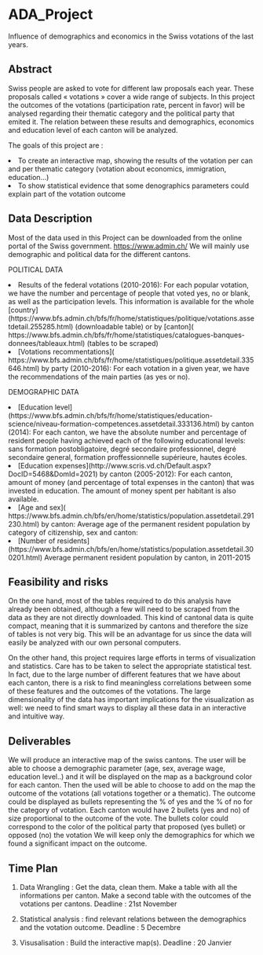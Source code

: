 # ADA_Project
Influence of demographics and economics in the Swiss votations of the last years.

## Abstract

Swiss people are asked to vote for different law proposals each year. These proposals called « votations » cover a wide range of subjects. 
In this project the outcomes of the votations (participation rate, percent in favor) will be analysed regarding their thematic category and the political party that emited it. The relation between these results and demographics, economics and education level of each canton will be analyzed.

The goals of this project are :
<li>To create an interactive map, showing the results of the votation per can and per thematic category (votation about economics, immigration, education…) 
<li>To show statistical evidence that some denographics parameters could explain part of the votation outcome

## Data Description
Most of the data used in this Project can be downloaded from the online portal of the Swiss government. https://www.admin.ch/ We will mainly use demographic and political data for the different cantons.

POLITICAL DATA
<li> Results of the federal votations (2010-2016): For each popular votation, we have the number and percentage of people that voted yes, no or blank, as well as the participation levels. This information is available for the whole [country](https://www.bfs.admin.ch/bfs/fr/home/statistiques/politique/votations.assetdetail.255285.html) (downloadable table) or by [canton]( https://www.bfs.admin.ch/bfs/fr/home/statistiques/catalogues-banques-donnees/tableaux.html) (tables to be scraped)
<li> [Votations recommentations]( https://www.bfs.admin.ch/bfs/fr/home/statistiques/politique.assetdetail.335646.html) by party (2010-2016): 
For each votation in a given year, we have the recommendations of the main parties (as yes or no).

DEMOGRAPHIC DATA
<li> [Education level](https://www.bfs.admin.ch/bfs/fr/home/statistiques/education-science/niveau-formation-competences.assetdetail.333136.html) by canton (2014): 
For each canton, we have the absolute number and percentage of resident people having achieved each of the following educational levels: sans formation postobligatoire, degré secondaire professionnel, degré secondaire general, formation proffessionnelle supérieure, hautes écoles.
<li> [Education expenses](http://www.scris.vd.ch/Default.aspx?DocID=5468&DomId=2021) by canton (2005-2012): 
For each canton, amount of money (and percentage of total expenses in the canton) that was invested in education. The amount of money spent per habitant is also available.
<li> [Age and sex]( https://www.bfs.admin.ch/bfs/en/home/statistics/population.assetdetail.291230.html)  by canton: Average age of the permanent resident population by category of citizenship, sex and canton: 

<li> [Number of residents] (https://www.bfs.admin.ch/bfs/en/home/statistics/population.assetdetail.300201.html) Average permanent resident population by canton, in 2011-2015 



## Feasibility and risks

On the one hand, most of the tables required to do this analysis have already been obtained, although a few will need to be scraped from the data as they are not directly downloaded. This kind of cantonal data is quite compact, meaning that it is summarized by cantons and therefore the size of tables is not very big. This will be an advantage for us since the data will easily be analyzed with our own personal computers. 

On the other hand, this project requires large efforts in terms of visualization and statistics. Care has to be taken to select the appropriate statistical test. In fact, due to the large number of different features that we have about each canton, there is a risk to find meaningless correlations between some of these features and the outcomes of the votations. The large dimensionality of the data has important implications for the visualization as well: we need to find smart ways to display all these data in an interactive and intuitive way. 

## Deliverables

We will produce an interactive map of the swiss cantons.
The user will be able to choose a demographic parameter (age, sex, average wage, education level..) and it will be displayed on the map as a background color for each canton. Then the used will be able to choose to add on the map the outcome of the votations (all votations together or a thematic). The outcome could be displayed as bullets representing the % of yes and the % of no for the category of votation. Each canton would have 2 bullets (yes and no) of size proportional to the outcome of the vote. The bullets color could correspond to the color of the political party that proposed (yes bullet) or opposed (no) the votation
We will keep only the demographics for which we found a significant impact on the outcome.

## Time Plan

1.	Data Wrangling : Get the data, clean them. Make a table with all the informations per canton. Make a second table with the outcomes of the votations per cantons.
Deadline : 21st November

2.	Statistical analysis : find relevant relations between the demographics and the votation outcome.
Deadline : 5 Decembre

3.	Visusalisation : Build the interactive map(s).
Deadline : 20 Janvier

